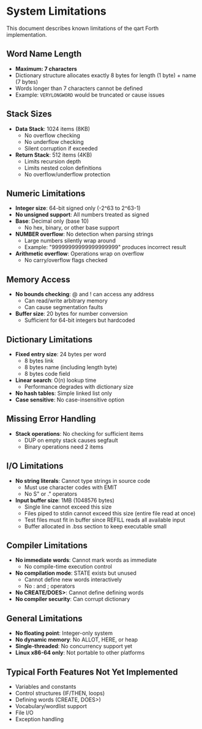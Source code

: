 # System Limitations

This document describes known limitations of the qart Forth implementation.

## Word Name Length
- **Maximum: 7 characters**
- Dictionary structure allocates exactly 8 bytes for length (1 byte) + name (7 bytes)
- Words longer than 7 characters cannot be defined
- Example: `VERYLONGWORD` would be truncated or cause issues

## Stack Sizes
- **Data Stack**: 1024 items (8KB)
  - No overflow checking
  - No underflow checking
  - Silent corruption if exceeded
- **Return Stack**: 512 items (4KB)
  - Limits recursion depth
  - Limits nested colon definitions
  - No overflow/underflow protection

## Numeric Limitations
- **Integer size**: 64-bit signed only (-2^63 to 2^63-1)
- **No unsigned support**: All numbers treated as signed
- **Base**: Decimal only (base 10)
  - No hex, binary, or other base support
- **NUMBER overflow**: No detection when parsing strings
  - Large numbers silently wrap around
  - Example: "99999999999999999999" produces incorrect result
- **Arithmetic overflow**: Operations wrap on overflow
  - No carry/overflow flags checked

## Memory Access
- **No bounds checking**: @ and ! can access any address
  - Can read/write arbitrary memory
  - Can cause segmentation faults
- **Buffer size**: 20 bytes for number conversion
  - Sufficient for 64-bit integers but hardcoded

## Dictionary Limitations  
- **Fixed entry size**: 24 bytes per word
  - 8 bytes link
  - 8 bytes name (including length byte)
  - 8 bytes code field
- **Linear search**: O(n) lookup time
  - Performance degrades with dictionary size
- **No hash tables**: Simple linked list only
- **Case sensitive**: No case-insensitive option

## Missing Error Handling
- **Stack operations**: No checking for sufficient items
  - DUP on empty stack causes segfault
  - Binary operations need 2 items

## I/O Limitations
- **No string literals**: Cannot type strings in source code
  - Must use character codes with EMIT
  - No S" or ." operators
- **Input buffer size**: 1MB (1048576 bytes)
  - Single line cannot exceed this size
  - Files piped to stdin cannot exceed this size (entire file read at once)
  - Test files must fit in buffer since REFILL reads all available input
  - Buffer allocated in .bss section to keep executable small

## Compiler Limitations
- **No immediate words**: Cannot mark words as immediate
  - No compile-time execution control
- **No compilation mode**: STATE exists but unused
  - Cannot define new words interactively
  - No : and ; operators
- **No CREATE/DOES>**: Cannot define defining words
- **No compiler security**: Can corrupt dictionary

## General Limitations
- **No floating point**: Integer-only system
- **No dynamic memory**: No ALLOT, HERE, or heap
- **Single-threaded**: No concurrency support yet
- **Linux x86-64 only**: Not portable to other platforms

## Typical Forth Features Not Yet Implemented
- Variables and constants
- Control structures (IF/THEN, loops)
- Defining words (CREATE, DOES>)
- Vocabulary/wordlist support
- File I/O
- Exception handling